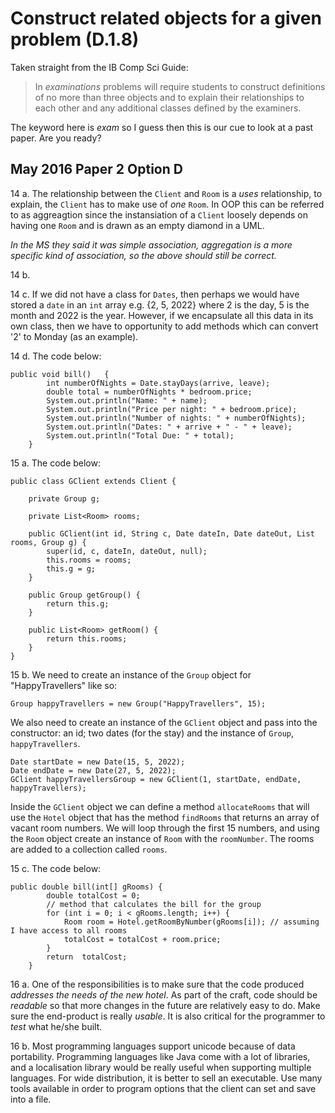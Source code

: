 # Construct related objects for a given problem (D.1.8)

Taken straight from the IB Comp Sci Guide:

> In *examinations* problems will require students to construct definitions of no more than three objects and to explain their relationships to each other and any additional classes defined by the examiners. 

The keyword here is *exam* so I guess then this is our cue to look at a past paper. Are you ready?

## May 2016 Paper 2 Option D

14 a. The relationship between the `Client` and `Room` is a *uses* relationship, to explain, the `Client` has to make use of *one* `Room`. In OOP this can be referred to as aggreagtion since the instansiation of a `Client` loosely depends on having one `Room` and is drawn as an empty diamond in a UML.

*In the MS they said it was simple association, aggregation is a more specific kind of association, so the above should still be correct.*

14 b. <img src=""/>

14 c. If we did not have a class for `Dates`, then perhaps we would have stored a `date` in an `int` array e.g. {2, 5, 2022} where 2 is the day, 5 is the month and 2022 is the year. However, if we encapsulate all this data in its own class, then we have to opportunity to add methods which can convert '2' to Monday (as an example).

14 d. The code below:

```
public void bill()   { 
        int numberOfNights = Date.stayDays(arrive, leave);
        double total = numberOfNights * bedroom.price;
        System.out.println("Name: " + name);
        System.out.println("Price per night: " + bedroom.price);
        System.out.println("Number of nights: " + numberOfNights);
        System.out.println("Dates: " + arrive + " - " + leave);
        System.out.println("Total Due: " + total); 
    }
```
15 a. The code below:

```
public class GClient extends Client {

    private Group g;

    private List<Room> rooms;
    
    public GClient(int id, String c, Date dateIn, Date dateOut, List rooms, Group g) {
        super(id, c, dateIn, dateOut, null);
        this.rooms = rooms;
        this.g = g;
    }

    public Group getGroup() {
        return this.g;
    }

    public List<Room> getRoom() {
        return this.rooms;
    }
}
```

15 b. We need to create an instance of the `Group` object for "HappyTravellers" like so:
```
Group happyTravellers = new Group("HappyTravellers", 15);
```
We also need to create an instance of the `GClient` object and pass into the constructor: an id; two dates (for the stay) and the instance of `Group`, `happyTravellers`.
```
Date startDate = new Date(15, 5, 2022);
Date endDate = new Date(27, 5, 2022);
GClient happyTravellersGroup = new GClient(1, startDate, endDate, happyTravellers);
```

Inside the `GClient` object we can define a method `allocateRooms` that will use the `Hotel` object that has the method `findRooms` that returns an array of vacant room numbers. We will loop through the first 15 numbers, and using the `Room` object create an instance of `Room` with the `roomNumber`. The rooms are added to a collection called `rooms`.

15 c. The code below:

```
public double bill(int[] gRooms) { 
        double totalCost = 0;
        // method that calculates the bill for the group
        for (int i = 0; i < gRooms.length; i++) {
            Room room = Hotel.getRoomByNumber(gRooms[i]); // assuming I have access to all rooms 
            totalCost = totalCost + room.price;
        }
        return  totalCost;    
    }
```

16 a. One of the responsibilities is to make sure that the code produced *addresses the needs of the new hotel*. As part of the craft, code should be *readable* so that more changes in the future are relatively easy to do. Make sure the end-product is really *usable*. It is also critical for the programmer to *test* what he/she built.

16 b. Most programming languages support unicode because of data portability. Programming languages like Java come with a lot of libraries, and a localisation library would be really useful when supporting multiple languages. For wide distribution, it is better to sell an executable. Use many tools available in order to program options that the client can set and save into a file. 
